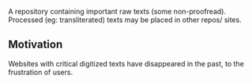 A repository containing important raw texts (some non-proofread). Processed (eg: transliterated) texts may be placed in other repos/ sites.

## Motivation
Websites with critical digitized texts have disappeared in the past, to the frustration of users.


